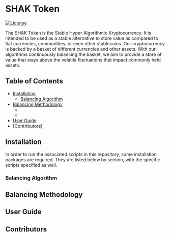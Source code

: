 # SHAK Token

[![License](https://img.shields.io/badge/license-MIT-blue.svg)](https://opensource.org/licenses/MIT)

The SHAK Token is the Stable Hyper Algorithmic Kryptocurrency. It is intended to be used as a stable alternative to store value as compared to fiat currencies, commodities, or even other stablecoins. Our cryptocurrency is backed by a basket of different currencies and other assets. With our algorithms continuously balancing the basket, we aim to provide a store of value that stays above the volatile fluctuations that impact commonly held assets.

## Table of Contents

- [Installation](#installation)
    - [Balancing Algorithm](#balancing-algorithm)
- [Balancing Methodology](#balancing-methodology)
    - []()
    - []()
- [User Guide](#user-guide)
- [Contributors]

## Installation

In order to run the associated scripts in this repository, some installation packages are required. They are listed below by section, with the specific scripts specified as well.

### Balancing Algorithm



## Balancing Methodology



## User Guide


## Contributors